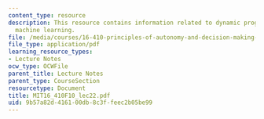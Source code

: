 ```yaml
---
content_type: resource
description: This resource contains information related to dynamic programming and
  machine learning.
file: /media/courses/16-410-principles-of-autonomy-and-decision-making-fall-2010/9b57a82d416100db8c3ffeec2b05be99_MIT16_410F10_lec22.pdf
file_type: application/pdf
learning_resource_types:
- Lecture Notes
ocw_type: OCWFile
parent_title: Lecture Notes
parent_type: CourseSection
resourcetype: Document
title: MIT16_410F10_lec22.pdf
uid: 9b57a82d-4161-00db-8c3f-feec2b05be99
---
```

